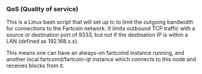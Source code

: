 ### QoS (Quality of service) ###

This is a Linux bash script that will set up tc to limit the outgoing bandwidth for connections to the Fartcoin network. It limits outbound TCP traffic with a source or destination port of 9333, but not if the destination IP is within a LAN (defined as 192.168.x.x).

This means one can have an always-on fartcoind instance running, and another local fartcoind/fartcoin-qt instance which connects to this node and receives blocks from it.

